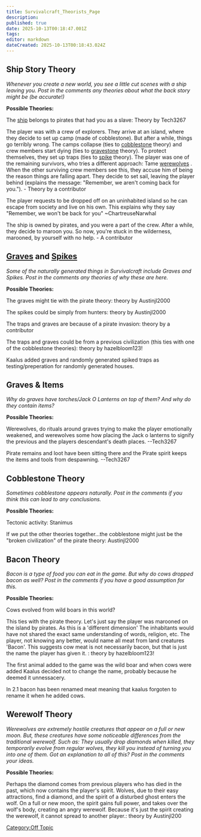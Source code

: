 ```yaml
---
title: Survivalcraft_Theorists_Page
description: 
published: true
date: 2025-10-13T00:18:47.001Z
tags: 
editor: markdown
dateCreated: 2025-10-13T00:18:43.024Z
---
```


## Ship Story Theory

*Whenever you create a new world, you see a little cut scenes with a
ship leaving you. Post in the comments any theories about what the back
story might be (be accurate\!)*

**Possible Theories:**

The [ship](Mechanics/The_Ship.md "wikilink") belongs to pirates that had you as a
slave: Theory by Tech3267

The player was with a crew of explorers. They arrive at an island, where
they decide to set up camp (made of cobblestone). But after a while,
things go terribly wrong. The camps collapse (ties to
[cobblestone](cobblestone "wikilink") theory) and crew members start
dying (ties to [gravestone](gravestone "wikilink") theory). To protect
themselves, they set up traps (ties to [spike](Recipaedia/Items/Spiked_Plank.md "wikilink")
theory). The player was one of the remaining survivors, who tries a
different approach: Tame [werewolves](Werewolf "wikilink") . When the
other surviving crew members see this, they accuse him of being the
reason things are falling apart. They decide to set sail, leaving the
player behind (explains the message: "Remember, we aren't coming back
for you."). - Theory by a contributor

The player requests to be dropped off on an uninhabited island so he can
escape from society and live on his own. This explains why they say
"Remember, we won't be back for you" \~ChartreuseNarwhal

The ship is owned by pirates, and you were a part of the crew. After a
while, they decide to maroon you. So now, you're stuck in the
wilderness, marooned, by yourself with no help. - A contributor

## [Graves](Recipaedia/Items/Gravestone.md "wikilink") and [Spikes](Recipaedia/Items/Spiked_Plank.md "wikilink")

*Some of the naturally generated things in Survivalcraft include Graves
and Spikes. Post in the comments any theories of why these are here.*

**Possible Theories:**

The graves might tie with the pirate theory: theory by Austinjl2000

The spikes could be simply from hunters: theory by Austinjl2000

The traps and graves are because of a pirate invasion: theory by a
contributor

The traps and graves could be from a previous civilization (this ties
with one of the cobblestone theories): theory by hazelbloom123\!

Kaalus added graves and randomly generated spiked traps as
testing/preperation for randomly generated houses.

## Graves & Items

*Why do graves have torches/Jack O Lanterns on top of them? And why do
they contain items?*

**Possible Theories:**

Werewolves, do rituals around graves trying to make the player
emotionally weakened, and werewolves some how placing the Jack o
lanterns to signify the previous and the players descendant's death
places. --Tech3267

Pirate remains and loot have been sitting there and the Pirate spirit
keeps the items and tools from despawning. --Tech3267

## Cobblestone Theory

*Sometimes cobblestone appears naturally. Post in the comments if you
think this can lead to any conclusions.*

**Possible Theories:**

Tectonic activity: Stanimus

If we put the other theories together...the cobblestone might just be
the "broken civilization" of the pirate theory: Austinjl2000

## Bacon Theory

*Bacon is a type of food you can eat in the game. But why do cows
dropped bacon as well? Post in the comments if you have a good
assumption for this.*

**Possible Theories:**

Cows evolved from wild boars in this world? 

This ties with the pirate theory. Let's just say the player was marooned
on the island by pirates. As this is a 'different dimension' The
inhabitants would have not shared the exact same understanding of words,
religion, etc. The player, not knowing any better, would name all meat
from land creatures 'Bacon'. This suggests cow meat is not necessarily
bacon, but that is just the name the player has given it. : theory by
hazelbloom123\!

The first animal added to the game was the wild boar and when cows were
added Kaalus decided not to change the name, probably because he deemed
it unnessacery.

In 2.1 bacon has been renamed meat meaning that kaalus forgoten to
rename it when he added cows.

## Werewolf Theory

*Werewolves are extremely hostile creatures that appear on a full or new
moon. But, these creatures have some noticeable differences from the
traditional werewolf. Such as: They usually drop diamonds when killed,
they temporarily evolve from regular wolves, they kill you instead of
turning you into one of them. Got an explanation to all of this? Post in
the comments your ideas.*

**Possible Theories:**

Perhaps the diamond comes from previous players who has died in the
past, which now contains the player's spirit. Wolves, due to their easy
attractions, find a diamond, and the spirit of a disturbed ghost enters
the wolf. On a full or new moon, the spirit gains full power, and takes
over the wolf's body, creating an angry werewolf. Because it's just the
spirit creating the werewolf, it cannot spread to another player.:
theory by Austinjl200

[Category:Off Topic](Category:Off_Topic "wikilink")